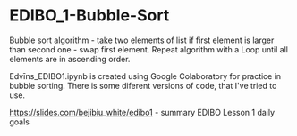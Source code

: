 # EDIBO_1-Bubble-Sort

Bubble sort algorithm - take two elements of list if first element is larger than second one - swap first element. Repeat algorithm with a Loop until all elements are in ascending order.

Edvīns_EDIBO1.ipynb is created using Google Colaboratory for practice in bubble sorting. There is some diferent versions of code, that I've tried to use.

https://slides.com/bejibiu_white/edibo1 - summary EDIBO Lesson 1 daily goals

